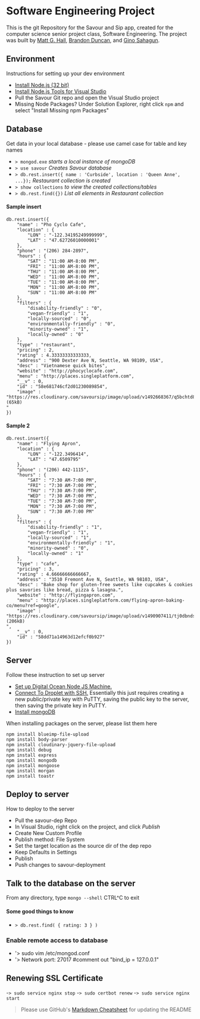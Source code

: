# Software Engineering Project
This is the git Repository for the Savour and Sip app, created for the computer science senior project class, Software Engineering.
The project was built by [Matt G. Hall](githubb.com/mattghall), [Brandon Duncan](githubb.com/brandondunc94), and [Gino Sahagun](GinoSahagun).

## Environment
Instructions for setting up your dev environment
- [Install Node.js (32 bit)](https://nodejs.org/en/download/)
- [Install Node.js Tools for Visual Studio](https://www.visualstudio.com/vs/node-js/)
- Pull the Savour Git repo and open the Visual Studio project
- Missing Node Packages? Under Solution Explorer, right click `npm` and select "Install Missing npm Packages"

## Database
Get data in your local database - please use camel case for table and key names
- `> mongod.exe` _starts a local instance of mongoDB_
- `> use savour` _Creates Savour database_
- `> db.rest.insert({ name : 'Curbside', location : 'Queen Anne', ...});` _Restaurant collection is created_
- `> show collections` _to view the created collections/tables_
- `> db.rest.find({})` _List all elements in Restaurant collection_

#### Sample insert
```shell
db.rest.insert({
    "name" : "Pho Cyclo Cafe",
    "location" : {
        "LON" : "-122.34195249999999",
        "LAT" : "47.62726010000001"
    },
    "phone" : "(206) 284-2897",
    "hours" : {
        "SAT" : "11:00 AM-8:00 PM",
        "FRI" : "11:00 AM-8:00 PM",
        "THU" : "11:00 AM-8:00 PM",
        "WED" : "11:00 AM-8:00 PM",
        "TUE" : "11:00 AM-8:00 PM",
        "MON" : "11:00 AM-8:00 PM",
        "SUN" : "11:00 AM-8:00 PM"
    },
    "filters" : {
        "disability-friendly" : "0",
        "vegan-friendly" : "1",
        "locally-sourced" : "0",
        "environmentally-friendly" : "0",
        "minority-owned" : "1",
        "locally-owned" : "0"
    },
    "type" : "restaurant",
    "pricing" : 2,
    "rating" : 4.33333333333333,
    "address" : "900 Dexter Ave N, Seattle, WA 98109, USA",
    "desc" : "Vietnamese quick bites",
    "website" : "http://phocyclocafe.com",
    "menu" : "http://places.singleplatform.com",
    "__v" : 0,
    "id" : "58e681746cf2d01230089854",
    "image" : "https://res.cloudinary.com/savoursip/image/upload/v1492668367/q5bchtd8hhqjidmhmfgu.jpg (65kB)
"
})
```
#### Sample 2
```shell
db.rest.insert({
    "name" : "Flying Apron",
    "location" : {
        "LON" : "-122.3496414",
        "LAT" : "47.6509795"
    },
    "phone" : "(206) 442-1115",
    "hours" : {
        "SAT" : "7:30 AM-7:00 PM",
        "FRI" : "7:30 AM-7:00 PM",
        "THU" : "7:30 AM-7:00 PM",
        "WED" : "7:30 AM-7:00 PM",
        "TUE" : "7:30 AM-7:00 PM",
        "MON" : "7:30 AM-7:00 PM",
        "SUN" : "7:30 AM-7:00 PM"
    },
    "filters" : {
        "disability-friendly" : "1",
        "vegan-friendly" : "1",
        "locally-sourced" : "1",
        "environmentally-friendly" : "1",
        "minority-owned" : "0",
        "locally-owned" : "1"
    },
    "type" : "cafe",
    "pricing" : 3,
    "rating" : 4.66666666666667,
    "address" : "3510 Fremont Ave N, Seattle, WA 98103, USA",
    "desc" : "Bake shop for gluten-free sweets like cupcakes & cookies plus savories like bread, pizza & lasagna.",
    "website" : "http://flyingapron.com",
    "menu" : "http://places.singleplatform.com/flying-apron-baking-co/menu?ref=google",
    "image" : "https://res.cloudinary.com/savoursip/image/upload/v1490907411/tj0dbndsl5lgrdcbenl3.jpg (206kB)
",
    "__v" : 0,
    "id" : "58dd71a14963d12efcf0b927"
})
```

## Server
Follow these instruction to set up server
- [Set up Digital Ocean Node JS Machine.](https://cloud.digitalocean.com/support/suggestions?article=initial-server-setup-with-ubuntu-14-04&i=bbf02d&page=0&query=ubuntu%20setup)
- [Connect To Droplet with SSH.](https://www.digitalocean.com/community/tutorials/how-to-use-ssh-keys-with-putty-on-digitalocean-droplets-windows-users) Essentially this just requires creating a new public/private key with PuTTY, saving the public key to the server, then saving the private key in PuTTY.
- [Install mongoDB](https://docs.mongodb.com/manual/tutorial/install-mongodb-on-ubuntu/)

When installing packages on the server, please list them here
```shell
npm install blueimp-file-upload
npm install body-parser
npm install cloudinary-jquery-file-upload
npm install debug
npm install express
npm install mongodb
npm install mongoose
npm install morgan
npm install toastr
```

## Deploy to server
How to deploy to the server
- Pull the savour-dep Repo
- In Visual Studio, right click on the project, and click *Publish*
- Create New Custom Profile
- Publish method: File System
- Set the target location as the source dir of the dep repo
- Keep Defaults in Settings
- Publish
- Push changes to savour-deployment


## Talk to the database on the server
From any directory, type `mongo --shell`
CTRL^C to exit

#### Some good things to know
- `> db.rest.find( { rating: 3 } )`

### Enable remote access to database
- '> sudo vim /etc/mongod.conf
- '> Network
	port: 27017
	#comment out "bind_ip = 127.0.0.1"
	
## Renewing SSL Certificate
-`> sudo service nginx stop`
-`> sudo certbot renew`
-`> sudo service nginx start`




> Please use GitHub's [Markdown Cheatsheet](https://github.com/adam-p/markdown-here/wiki/Markdown-Cheatsheet) for updating the README
